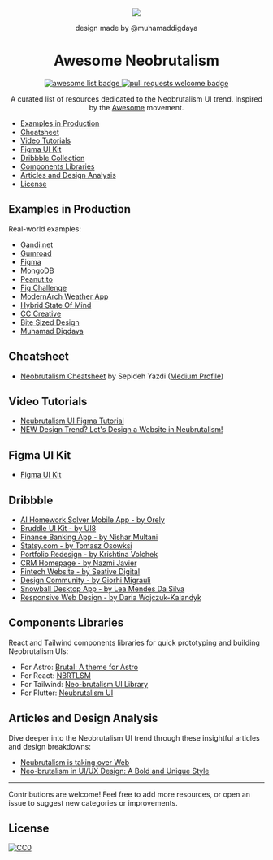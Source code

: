 
<div align="center">
<a src="https://www.muhamaddigdaya.xyz/"> <img src="https://www.muhamaddigdaya.xyz/_next/image?url=%2FKit.png&w=1920&q=75&dpl=dpl_4kCzRuuieNeKiqVb2T2vWY43LjSk" />
</a>
    <p>design made by <a src="https://github.com/muhamaddigdaya"> @muhamaddigdaya </a></p>
  <h1 align="center">Awesome Neobrutalism</h1>
  <p align="center">
    <a href="https://github.com/sindresorhus/awesome">
      <img alt="awesome list badge" src="https://cdn.rawgit.com/sindresorhus/awesome/d7305f38d29fed78fa85652e3a63e154dd8e8829/media/badge.svg">
    </a>
    <a href="http://makeapullrequest.com">
      <img alt="pull requests welcome badge" src="https://img.shields.io/badge/PRs-welcome-brightgreen.svg?style=flat">
    </a>
  </p>
  
  <p align="center">A curated list of resources dedicated to the Neobrutalism UI trend. Inspired by the <a href="https://awesome.re/">Awesome</a> movement.</p>
  
</div>

- [Examples in Production](#examples-in-production)
- [Cheatsheet](#cheatsheet)
- [Video Tutorials](#video-tutorials)
- [Figma UI Kit](#figma-ui-kit)
- [Dribbble Collection](#dribbble-collection)
- [Components Libraries](#components-libraries)
- [Articles and Design Analysis](#articles-and-design-analysis)
- [License](#license)

## Examples in Production

Real-world examples:

- [Gandi.net](https://www.gandi.net/en-GB)
- [Gumroad](https://gumroad.com/)
- [Figma](https://www.figma.com/about/)
- [MongoDB](https://www.mongodb.com/)
- [Peanut.to](https://peanut.to/)
- [Fig Challenge](https://www.figchallenge.com/join)
- [ModernArch Weather App](https://github.com/natasam/ModernArchWeatherApp#screens-)
- [Hybrid State Of Mind](https://www.hybridstateofmind.com/)
- [CC Creative](https://www.cccreative.design/)
- [Bite Sized Design](https://www.bitesized.design/)
- [Muhamad Digdaya](https://muhamaddigdaya.xyz/)

## Cheatsheet

- [Neobrutalism Cheatsheet](https://bafybeidgnnbwfdhbaxgh24hzzxxuxwenywkvyqitbi4d6uuudgv6xuwesm.ipfs.dweb.link/) by Sepideh Yazdi ([Medium Profile](https://medium.com/u/c2c891fcb5d9))

## Video Tutorials

- [Neubrutalism UI Figma Tutorial](https://www.youtube.com/watch?v=vukG6G7gQow)
- [NEW Design Trend? Let's Design a Website in Neubrutalism!](https://www.youtube.com/watch?v=uHX3oTCFJzw)

## Figma UI Kit

- [Figma UI Kit](https://www.figma.com/community/file/1209478811951634271/neo-brutalism-ui-kit)

## Dribbble

- [AI Homework Solver Mobile App - by Orely](https://dribbble.com/shots/22396887-AI-Homework-Solver-Mobile-App)
- [Bruddle UI Kit - by UI8](https://dribbble.com/shots/21279982-Bruddle-UI-Kit)
- [Finance Banking App - by Nishar Multani](https://dribbble.com/shots/20960656-Finance-Banking-App)
- [Statsy.com - by Tomasz Osowksi](https://dribbble.com/shots/19525034-Statsy-com-Neubrutalism-Landing-Page-for-our-analytics-tool)
- [Portfolio Redesign - by Krishtina Volchek](https://dribbble.com/shots/21066046-Personal-Website-Redesign-Product-Designer-Design-Mentor)
- [CRM Homepage - by Nazmi Javier](https://dribbble.com/shots/22284248-CRM-Homepage)
- [Fintech Website - by Seative Digital](https://dribbble.com/shots/20378634-Fintech-Website-Chorke-Landing-Page)
- [Design Community - by Giorhi Migrauli](https://dribbble.com/shots/19564088-Design-Community)
- [Snowball Desktop App - by Lea Mendes Da Silva](https://dribbble.com/shots/22354804-Snowball-Desktop-App-Navigation)
- [Responsive Web Design - by Daria Wojczuk-Kalandyk](https://dribbble.com/shots/21015061-Responsive-Web-Design-Neo-Brutalism)

## Components Libraries

React and Tailwind components libraries for quick prototyping and building Neobrutalism UIs:

- For Astro: [Brutal: A theme for Astro](https://github.com/eliancodes/brutal)
- For React: [NBRTLSM](https://github.com/ekmas/neobrutalism-components)
- For Tailwind: [Neo-brutalism UI Library](https://github.com/marieooq/neo-brutalism-ui-library)
- For Flutter: [Neubrutalism UI](https://github.com/deepraj02/neubrutalism_ui)

## Articles and Design Analysis

Dive deeper into the Neobrutalism UI trend through these insightful articles and design breakdowns:

- [Neubrutalism is taking over Web](https://hype4.academy/articles/design/neubrutalism-is-taking-over-web)
- [Neo-brutalism in UI/UX Design: A Bold and Unique Style](https://medium.com/@natasa.misic10/neo-brutalism-in-ui-ux-design-a-bold-and-unique-style-ac6d49e92e8f)

---

Contributions are welcome! Feel free to add more resources, or open an issue to suggest new categories or improvements.

## License

[![CC0](https://mirrors.creativecommons.org/presskit/buttons/88x31/svg/cc-zero.svg)](https://creativecommons.org/publicdomain/zero/1.0/)
